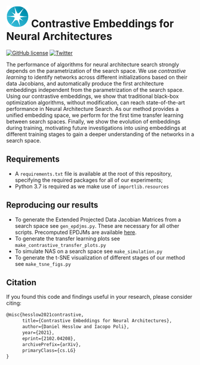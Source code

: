 # <img src="_static/lighton_small.png" width=60/> Contrastive Embeddings for Neural Architectures

[![GitHub license](https://img.shields.io/badge/license-MIT-blue.svg)](LICENSE)  [![Twitter](https://img.shields.io/twitter/follow/LightOnIO?style=social)](https://twitter.com/LightOnIO)

The performance of algorithms for neural architecture search strongly depends on the parametrization of the search space. We use _contrastive learning_ to identify networks across different initializations based on their data Jacobians, and automatically produce the first architecture embeddings independent from the parametrization of the search space. Using our contrastive embeddings, we show that traditional black-box optimization algorithms, without modification, can reach state-of-the-art performance in Neural Architecture Search. As our method provides a unified embedding space, we perform for the first time transfer learning between search spaces. Finally, we show the evolution of embeddings during training, motivating future investigations into using embeddings at different training stages to gain a deeper understanding of the networks in a search space.

## Requirements

- A `requirements.txt` file is available at the root of this repository, specifying the required packages for all of our experiments; 
- Python 3.7 is required as we make use of `importlib.resources`

## Reproducing our results

- To generate the Extended Projected Data Jacobian Matrices from a search space see `gen_epdjms.py`. These are necessary for all other scripts. Precomputed EPDJMs are available [here](http://storage.cloud.google.com/contrastive_embeddings_for_neural_architectures).
-  To generate the transfer learning plots see `make_contrastive_transfer_plots.py`
-  To simulate NAS on a search space see `make_simulation.py`
-  To generate the t-SNE visualization of different stages of our method see `make_tsne_figs.py` 

## Citation 

If you found this code and findings useful in your research, please consider citing:
  
```
@misc{hesslow2021contrastive,
      title={Contrastive Embeddings for Neural Architectures}, 
      author={Daniel Hesslow and Iacopo Poli},
      year={2021},
      eprint={2102.04208},
      archivePrefix={arXiv},
      primaryClass={cs.LG}
}
```

